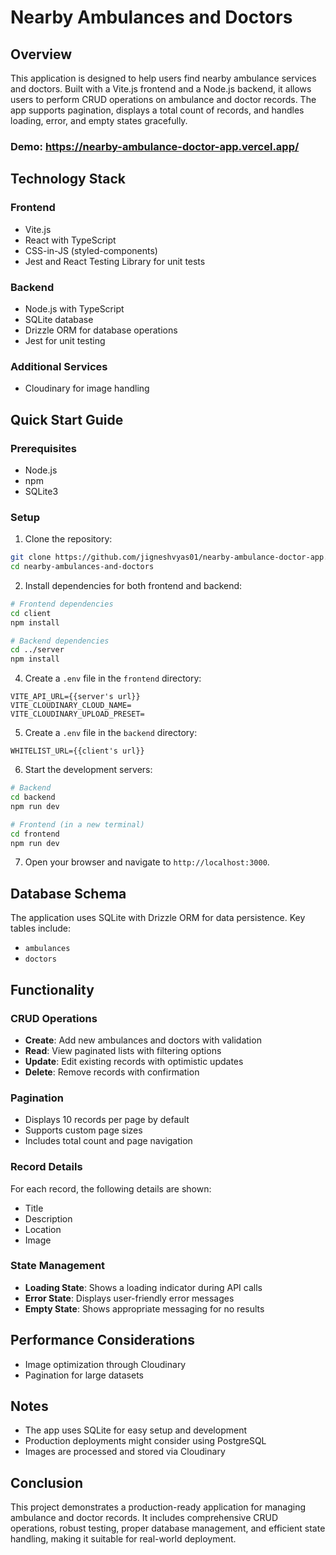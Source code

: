 # Nearby Ambulances and Doctors

## Overview

This application is designed to help users find nearby ambulance services and doctors. Built with a Vite.js frontend and a Node.js backend, it allows users to perform CRUD operations on ambulance and doctor records. The app supports pagination, displays a total count of records, and handles loading, error, and empty states gracefully.

### Demo: https://nearby-ambulance-doctor-app.vercel.app/

## Technology Stack

### Frontend
- Vite.js
- React with TypeScript
- CSS-in-JS (styled-components)
- Jest and React Testing Library for unit tests

### Backend
- Node.js with TypeScript
- SQLite database
- Drizzle ORM for database operations
- Jest for unit testing

### Additional Services
- Cloudinary for image handling

## Quick Start Guide

### Prerequisites

- Node.js
- npm
- SQLite3

### Setup

1. Clone the repository:

```bash
git clone https://github.com/jigneshvyas01/nearby-ambulance-doctor-app.git
cd nearby-ambulances-and-doctors
```

2. Install dependencies for both frontend and backend:

```bash
# Frontend dependencies
cd client
npm install

# Backend dependencies
cd ../server
npm install
```

4. Create a `.env` file in the `frontend` directory:

```env
VITE_API_URL={{server's url}}
VITE_CLOUDINARY_CLOUD_NAME=
VITE_CLOUDINARY_UPLOAD_PRESET=
```

5. Create a `.env` file in the `backend` directory:

```env
WHITELIST_URL={{client's url}}
```

6. Start the development servers:

```bash
# Backend
cd backend
npm run dev

# Frontend (in a new terminal)
cd frontend
npm run dev
```

7. Open your browser and navigate to `http://localhost:3000`.

## Database Schema

The application uses SQLite with Drizzle ORM for data persistence. Key tables include:

- `ambulances`
- `doctors`

## Functionality

### CRUD Operations

- **Create**: Add new ambulances and doctors with validation
- **Read**: View paginated lists with filtering options
- **Update**: Edit existing records with optimistic updates
- **Delete**: Remove records with confirmation

### Pagination

- Displays 10 records per page by default
- Supports custom page sizes
- Includes total count and page navigation

### Record Details

For each record, the following details are shown:
- Title
- Description
- Location
- Image

### State Management

- **Loading State**: Shows a loading indicator during API calls
- **Error State**: Displays user-friendly error messages
- **Empty State**: Shows appropriate messaging for no results

## Performance Considerations

- Image optimization through Cloudinary
- Pagination for large datasets

## Notes

- The app uses SQLite for easy setup and development
- Production deployments might consider using PostgreSQL
- Images are processed and stored via Cloudinary

## Conclusion

This project demonstrates a production-ready application for managing ambulance and doctor records. It includes comprehensive CRUD operations, robust testing, proper database management, and efficient state handling, making it suitable for real-world deployment.
